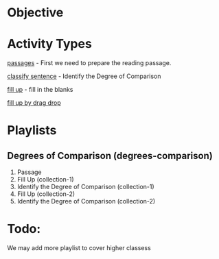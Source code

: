 # Objective

# Activity Types

[passages](degrees-passage.md) - First we need to prepare the reading passage.

[classify sentence](degrees-classify-sentence.md) - Identify the Degree of
Comparison

[fill up](degrees-fillup.md) - fill in the blanks

[fill up by drag drop](degrees-fill-up-by-drag.md)

# Playlists

## Degrees of Comparison (degrees-comparison)

1. Passage
2. Fill Up (collection-1)
3. Identify the Degree of Comparison (collection-1)
4. Fill Up (collection-2)
5. Identify the Degree of Comparison (collection-2)

# Todo:

We may add more playlist to cover higher classess
